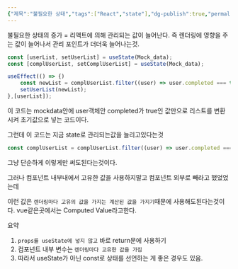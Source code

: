 ```yaml
---
{"제목":"불필요한 상태","tags":["React","state"],"dg-publish":true,"permalink":"/v2/studynotes/react/unnecessary-state/","dgPassFrontmatter":true}
---
```



불필요한 상태의 증가 = 리액트에 의해 관리되는 값이 늘어난다.
즉 렌더링에 영향을 주는 값이 늘어나서 관리 포인트가 더더욱 늘어나는것.

```jsx
const [userList, setUserList] = useState(Mock_data);
const [complUserList, setComplUserList] = useState(Mock_data);

useEffect(() => {)
	const newList = complUserList.filter((user) => user.completed === true);
	setUserList(newList);
},[userList]);
```

이 코드는 mockdata안에 user객체안 completed가 true인 값만으로 리스트를 변환시켜 초기값으로 넣는 코드이다.

그런데 이 코드는 지금 state로 관리되는값을 늘리고있다는것

```ts
const complUserList = complUserList.filter((user) => user.completed === true);
```

그냥 단순하게 이렇게만 써도된다는것이다.

그러나 컴포넌트 내부내에서 고유한 값을 사용하지말고 컴포넌트 외부로 빼라고 했었었는데

이런 값은 `렌더링마다 고유의 값을 가지는 계산된 값을 가지기`때문에 사용해도된다는것이다.
vue같은곳에서는 Computed Value라고한다.

요약

1. `props를 useState에 넣지 않고` 바로 return문에 사용하기 
2. 컴포넌트 내부 변수는 `렌더링마다 고유한 값을 가짐`
3. 따라서 useState가 아닌 const로 상태를 선언하는 게 좋은 경우도 있음.

